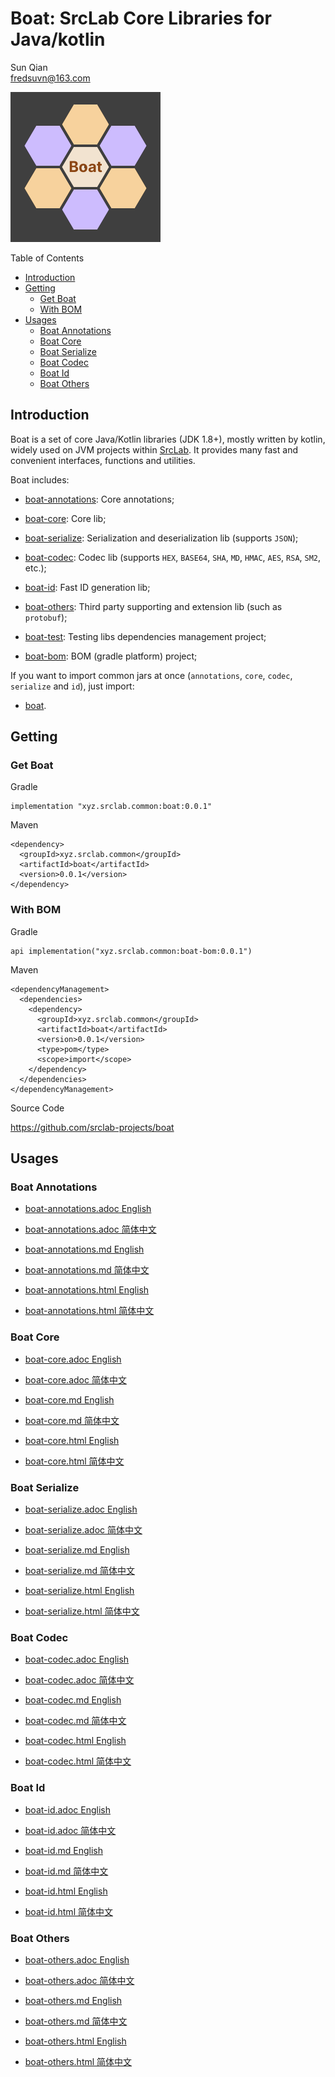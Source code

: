 # Boat: SrcLab Core Libraries for Java/kotlin

<span id="author" class="author">Sun Qian</span>  
<span id="email" class="email"><fredsuvn@163.com></span>  

![logo](../logo.svg)

Table of Contents

-   [Introduction](#_introduction)
-   [Getting](#_getting)
    -   [Get Boat](#_get_boat)
    -   [With BOM](#_with_bom)
-   [Usages](#_usages)
    -   [Boat Annotations](#_boat_annotations)
    -   [Boat Core](#_boat_core)
    -   [Boat Serialize](#_boat_serialize)
    -   [Boat Codec](#_boat_codec)
    -   [Boat Id](#_boat_id)
    -   [Boat Others](#_boat_others)

## Introduction

Boat is a set of core Java/Kotlin libraries (JDK 1.8+), mostly written
by kotlin, widely used on JVM projects within
[SrcLab](https://github.com/srclab-projects). It provides many fast and
convenient interfaces, functions and utilities.

Boat includes:

-   [boat-annotations](../boat-annotations/README.md): Core annotations;

-   [boat-core](../boat-core/README.md): Core lib;

-   [boat-serialize](../boat-serialize/README.md): Serialization and
    deserialization lib (supports `JSON`);

-   [boat-codec](../boat-codec/README.md): Codec lib (supports `HEX`,
    `BASE64`, `SHA`, `MD`, `HMAC`, `AES`, `RSA`, `SM2`, etc.);

-   [boat-id](../boat-id/README.md): Fast ID generation lib;

-   [boat-others](../boat-others/README.md): Third party supporting and
    extension lib (such as `protobuf`);

-   [boat-test](../boat-test/): Testing libs dependencies management
    project;

-   [boat-bom](../boat-bom/): BOM (gradle platform) project;

If you want to import common jars at once (`annotations`, `core`,
`codec`, `serialize` and `id`), just import:

-   [boat](../boat/).

## Getting

### Get Boat

Gradle

    implementation "xyz.srclab.common:boat:0.0.1"

Maven

    <dependency>
      <groupId>xyz.srclab.common</groupId>
      <artifactId>boat</artifactId>
      <version>0.0.1</version>
    </dependency>

### With BOM

Gradle

    api implementation("xyz.srclab.common:boat-bom:0.0.1")

Maven

    <dependencyManagement>
      <dependencies>
        <dependency>
          <groupId>xyz.srclab.common</groupId>
          <artifactId>boat</artifactId>
          <version>0.0.1</version>
          <type>pom</type>
          <scope>import</scope>
        </dependency>
      </dependencies>
    </dependencyManagement>

Source Code

<https://github.com/srclab-projects/boat>

## Usages

### Boat Annotations

-   [boat-annotations.adoc
    English](../boat-annotations/docs/README_en.adoc)

-   [boat-annotations.adoc
    简体中文](../boat-annotations/docs/README_zh.adoc)

-   [boat-annotations.md English](../boat-annotations/docs/README_en.md)

-   [boat-annotations.md
    简体中文](../boat-annotations/docs/README_zh.md)

-   [boat-annotations.html
    English](../boat-annotations/docs/README_en.html)

-   [boat-annotations.html
    简体中文](../boat-annotations/docs/README_zh.html)

### Boat Core

-   [boat-core.adoc English](../boat-core/docs/README_en.adoc)

-   [boat-core.adoc 简体中文](../boat-core/docs/README_zh.adoc)

-   [boat-core.md English](../boat-core/docs/README_en.md)

-   [boat-core.md 简体中文](../boat-core/docs/README_zh.md)

-   [boat-core.html English](../boat-core/docs/README_en.html)

-   [boat-core.html 简体中文](../boat-core/docs/README_zh.html)

### Boat Serialize

-   [boat-serialize.adoc English](../boat-serialize/docs/README_en.adoc)

-   [boat-serialize.adoc
    简体中文](../boat-serialize/docs/README_zh.adoc)

-   [boat-serialize.md English](../boat-serialize/docs/README_en.md)

-   [boat-serialize.md 简体中文](../boat-serialize/docs/README_zh.md)

-   [boat-serialize.html English](../boat-serialize/docs/README_en.html)

-   [boat-serialize.html
    简体中文](../boat-serialize/docs/README_zh.html)

### Boat Codec

-   [boat-codec.adoc English](../boat-codec/docs/README_en.adoc)

-   [boat-codec.adoc 简体中文](../boat-codec/docs/README_zh.adoc)

-   [boat-codec.md English](../boat-codec/docs/README_en.md)

-   [boat-codec.md 简体中文](../boat-codec/docs/README_zh.md)

-   [boat-codec.html English](../boat-codec/docs/README_en.html)

-   [boat-codec.html 简体中文](../boat-codec/docs/README_zh.html)

### Boat Id

-   [boat-id.adoc English](../boat-id/docs/README_en.adoc)

-   [boat-id.adoc 简体中文](../boat-id/docs/README_zh.adoc)

-   [boat-id.md English](../boat-id/docs/README_en.md)

-   [boat-id.md 简体中文](../boat-id/docs/README_zh.md)

-   [boat-id.html English](../boat-id/docs/README_en.html)

-   [boat-id.html 简体中文](../boat-id/docs/README_zh.html)

### Boat Others

-   [boat-others.adoc English](../boat-others/docs/README_en.adoc)

-   [boat-others.adoc 简体中文](../boat-others/docs/README_zh.adoc)

-   [boat-others.md English](../boat-others/docs/README_en.md)

-   [boat-others.md 简体中文](../boat-others/docs/README_zh.md)

-   [boat-others.html English](../boat-others/docs/README_en.html)

-   [boat-others.html 简体中文](../boat-others/docs/README_zh.html)
